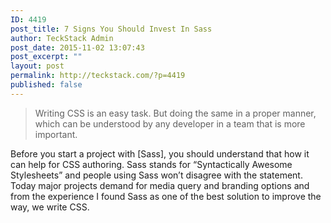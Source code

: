 ```yaml
---
ID: 4419
post_title: 7 Signs You Should Invest In Sass
author: TeckStack Admin
post_date: 2015-11-02 13:07:43
post_excerpt: ""
layout: post
permalink: http://teckstack.com/?p=4419
published: false
---
```

<blockquote>Writing CSS is an easy task. But doing the same in a proper manner, which can be understood by any developer in a team that is more important.</blockquote>
Before you start a project with [Sass], you should understand that how it can help for CSS authoring. Sass stands for “Syntactically Awesome Stylesheets” and people using Sass won’t disagree with the statement. Today major projects demand for media query and branding options and from the experience I found Sass as one of the best solution to improve the way, we write CSS.